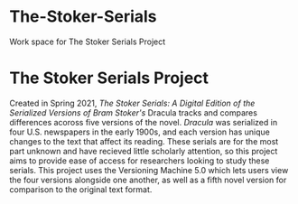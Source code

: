 # The-Stoker-Serials

Work space for The Stoker Serials Project

# The Stoker Serials Project #

Created in Spring 2021, *The Stoker Serials: A Digital Edition of the Serialized Versions of Bram Stoker's* Dracula tracks and compares differences acoross five versions of the novel. *Dracula* was serialized in four U.S. newspapers in the early 1900s, and each version has unique changes to the text that affect its reading. These serials are for the most part unknown and have recieved little scholarly attention, so this project aims to provide ease of access for researchers looking to study these serials. This project uses the Versioning Machine 5.0 which lets users view the four versions alongside one another, as well as a fifth novel version for comparison to the original text format.
